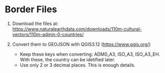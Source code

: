 # Border Files

1. Download the files at:
https://www.naturalearthdata.com/downloads/110m-cultural-vectors/110m-admin-0-countries/

2. Convert them to GEOJSON with QGIS3.12 (https://www.qgis.org/)
	- Keep these keys when converting: ADM0_A3, ISO_A3, ISO_A3_EH. With these, the country can be idetified later.
	- Use only 2 or 3 decimal places. This is enough details.